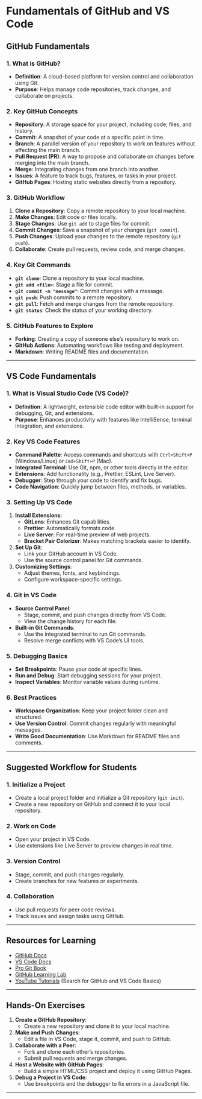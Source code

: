 # Fundamentals of GitHub and VS Code

## GitHub Fundamentals

### 1. What is GitHub?
- **Definition**: A cloud-based platform for version control and collaboration using Git.
- **Purpose**: Helps manage code repositories, track changes, and collaborate on projects.

### 2. Key GitHub Concepts
- **Repository**: A storage space for your project, including code, files, and history.
- **Commit**: A snapshot of your code at a specific point in time.
- **Branch**: A parallel version of your repository to work on features without affecting the main branch.
- **Pull Request (PR)**: A way to propose and collaborate on changes before merging into the main branch.
- **Merge**: Integrating changes from one branch into another.
- **Issues**: A feature to track bugs, features, or tasks in your project.
- **GitHub Pages**: Hosting static websites directly from a repository.

### 3. GitHub Workflow
1. **Clone a Repository**: Copy a remote repository to your local machine.
2. **Make Changes**: Edit code or files locally.
3. **Stage Changes**: Use `git add` to stage files for commit.
4. **Commit Changes**: Save a snapshot of your changes (`git commit`).
5. **Push Changes**: Upload your changes to the remote repository (`git push`).
6. **Collaborate**: Create pull requests, review code, and merge changes.

### 4. Key Git Commands
- **`git clone`**: Clone a repository to your local machine.
- **`git add <file>`**: Stage a file for commit.
- **`git commit -m "message"`**: Commit changes with a message.
- **`git push`**: Push commits to a remote repository.
- **`git pull`**: Fetch and merge changes from the remote repository.
- **`git status`**: Check the status of your working directory.

### 5. GitHub Features to Explore
- **Forking**: Creating a copy of someone else’s repository to work on.
- **GitHub Actions**: Automating workflows like testing and deployment.
- **Markdown**: Writing README files and documentation.

---

## VS Code Fundamentals

### 1. What is Visual Studio Code (VS Code)?
- **Definition**: A lightweight, extensible code editor with built-in support for debugging, Git, and extensions.
- **Purpose**: Enhances productivity with features like IntelliSense, terminal integration, and extensions.

### 2. Key VS Code Features
- **Command Palette**: Access commands and shortcuts with `Ctrl+Shift+P` (Windows/Linux) or `Cmd+Shift+P` (Mac).
- **Integrated Terminal**: Use Git, npm, or other tools directly in the editor.
- **Extensions**: Add functionality (e.g., Prettier, ESLint, Live Server).
- **Debugger**: Step through your code to identify and fix bugs.
- **Code Navigation**: Quickly jump between files, methods, or variables.

### 3. Setting Up VS Code
1. **Install Extensions**:
   - **GitLens**: Enhances Git capabilities.
   - **Prettier**: Automatically formats code.
   - **Live Server**: For real-time preview of web projects.
   - **Bracket Pair Colorizer**: Makes matching brackets easier to identify.
2. **Set Up Git**:
   - Link your GitHub account in VS Code.
   - Use the source control panel for Git commands.
3. **Customizing Settings**:
   - Adjust themes, fonts, and keybindings.
   - Configure workspace-specific settings.

### 4. Git in VS Code
- **Source Control Panel**:
  - Stage, commit, and push changes directly from VS Code.
  - View the change history for each file.
- **Built-in Git Commands**:
  - Use the integrated terminal to run Git commands.
  - Resolve merge conflicts with VS Code’s UI tools.

### 5. Debugging Basics
- **Set Breakpoints**: Pause your code at specific lines.
- **Run and Debug**: Start debugging sessions for your project.
- **Inspect Variables**: Monitor variable values during runtime.

### 6. Best Practices
- **Workspace Organization**: Keep your project folder clean and structured.
- **Use Version Control**: Commit changes regularly with meaningful messages.
- **Write Good Documentation**: Use Markdown for README files and comments.

---

## Suggested Workflow for Students

### 1. Initialize a Project
- Create a local project folder and initialize a Git repository (`git init`).
- Create a new repository on GitHub and connect it to your local repository.

### 2. Work on Code
- Open your project in VS Code.
- Use extensions like Live Server to preview changes in real time.

### 3. Version Control
- Stage, commit, and push changes regularly.
- Create branches for new features or experiments.

### 4. Collaboration
- Use pull requests for peer code reviews.
- Track issues and assign tasks using GitHub.

---

## Resources for Learning
- [GitHub Docs](https://docs.github.com/)
- [VS Code Docs](https://code.visualstudio.com/docs)
- [Pro Git Book](https://git-scm.com/book/en/v2)
- [GitHub Learning Lab](https://lab.github.com/)
- [YouTube Tutorials](https://www.youtube.com/) (Search for GitHub and VS Code Basics)

---

## Hands-On Exercises
1. **Create a GitHub Repository**:
   - Create a new repository and clone it to your local machine.
2. **Make and Push Changes**:
   - Edit a file in VS Code, stage it, commit, and push to GitHub.
3. **Collaborate with a Peer**:
   - Fork and clone each other’s repositories.
   - Submit pull requests and merge changes.
4. **Host a Website with GitHub Pages**:
   - Build a simple HTML/CSS project and deploy it using GitHub Pages.
5. **Debug a Project in VS Code**:
   - Use breakpoints and the debugger to fix errors in a JavaScript file.

---

